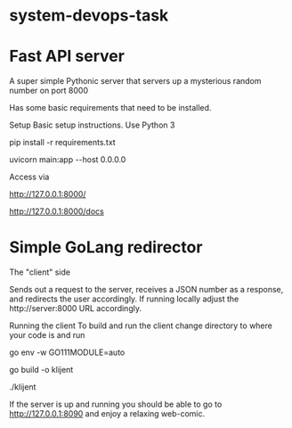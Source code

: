 # system-devops-task


# Fast API server
A super simple Pythonic server that servers up a mysterious random number on port 8000

Has some basic requirements that need to be installed.

Setup
Basic setup instructions. Use Python 3

pip install -r requirements.txt

uvicorn main:app --host 0.0.0.0

Access via

http://127.0.0.1:8000/

http://127.0.0.1:8000/docs


# Simple GoLang redirector
The "client" side 

Sends out a request to the server, receives a JSON number as a response, and redirects the user accordingly. If running locally adjust the http://server:8000 URL accordingly.

Running the client
To build and run the client change directory to where your code is and run

go env -w GO111MODULE=auto

go build -o klijent

./klijent

If the server is up and running you should be able to go to http://127.0.0.1:8090 and enjoy a relaxing web-comic.
